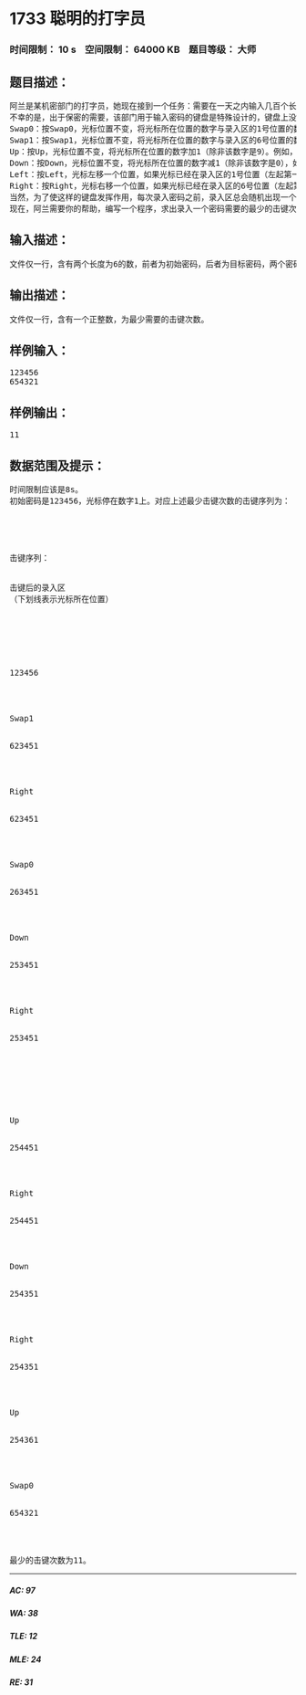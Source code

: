 # 1733 聪明的打字员   
### 时间限制： 10 s&nbsp;&nbsp;&nbsp;&nbsp;空间限制： 64000 KB&nbsp;&nbsp;&nbsp;&nbsp;题目等级： 大师  
## 题目描述：  

<pre>
阿兰是某机密部门的打字员，她现在接到一个任务：需要在一天之内输入几百个长度固定为6的密码。当然，她希望输入的过程中敲击键盘的总次数越少越好。
不幸的是，出于保密的需要，该部门用于输入密码的键盘是特殊设计的，键盘上没有数字键，而只有以下六个键：Swap0, Swap1, Up, Down, Left, Right，为了说明这6个键的作用，我们先定义录入区的6个位置的编号，从左至右依次为1，2，3，4，5，6。下面列出每个键的作用：
Swap0：按Swap0，光标位置不变，将光标所在位置的数字与录入区的1号位置的数字（左起第一个数字）交换。如果光标已经处在录入区的1号位置，则按Swap0键之后，录入区的数字不变；
Swap1：按Swap1，光标位置不变，将光标所在位置的数字与录入区的6号位置的数字（左起第六个数字）交换。如果光标已经处在录入区的6号位置，则按Swap1键之后，录入区的数字不变；
Up：按Up，光标位置不变，将光标所在位置的数字加1（除非该数字是9）。例如，如果光标所在位置的数字为2，按Up之后，该处的数字变为3；如果该处数字为9，则按Up之后，数字不变，光标位置也不变；
Down：按Down，光标位置不变，将光标所在位置的数字减1（除非该数字是0），如果该处数字为0，则按Down之后，数字不变，光标位置也不变；
Left：按Left，光标左移一个位置，如果光标已经在录入区的1号位置（左起第一个位置）上，则光标不动；
Right：按Right，光标右移一个位置，如果光标已经在录入区的6号位置（左起第六个位置）上，则光标不动。
当然，为了使这样的键盘发挥作用，每次录入密码之前，录入区总会随机出现一个长度为6的初始密码，而且光标固定出现在1号位置上。当巧妙地使用上述六个特殊键之后，可以得到目标密码，这时光标允许停在任何一个位置。
现在，阿兰需要你的帮助，编写一个程序，求出录入一个密码需要的最少的击键次数。
</pre>
  
  
## 输入描述：  

<pre>
文件仅一行，含有两个长度为6的数，前者为初始密码，后者为目标密码，两个密码之间用一个空格隔开。
</pre>
  
  
## 输出描述：  

<pre>
文件仅一行，含有一个正整数，为最少需要的击键次数。
</pre>
  
  
## 样例输入：  

<pre>
123456
654321
</pre>
  
  
## 样例输出：  

<pre>
11
</pre>
  
  
## 数据范围及提示：  

<pre>
时间限制应该是8s。
初始密码是123456，光标停在数字1上。对应上述最少击键次数的击键序列为：
 




击键序列：


击键后的录入区
（下划线表示光标所在位置）




 


123456




Swap1


623451




Right


623451




Swap0


263451




Down


253451




Right


253451








Up


254451




Right


254451




Down


254351




Right


254351




Up


254361




Swap0


654321




最少的击键次数为11。
</pre>
  
  
***  

##### AC: 97  
##### WA: 38  
##### TLE: 12  
##### MLE: 24  
##### RE: 31  

